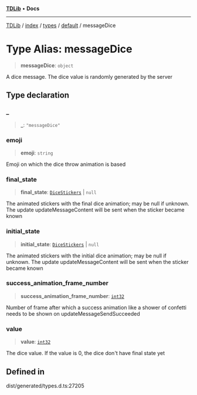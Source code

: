 [**TDLib**](../../../../../../README.md) • **Docs**

***

[TDLib](../../../../../../modules.md) / [index](../../../../../README.md) / [types](../../../README.md) / [default](../README.md) / messageDice

# Type Alias: messageDice

> **messageDice**: `object`

A dice message. The dice value is randomly generated by the server

## Type declaration

### \_

> **\_**: `"messageDice"`

### emoji

> **emoji**: `string`

Emoji on which the dice throw animation is based

### final\_state

> **final\_state**: [`DiceStickers`](DiceStickers.md) \| `null`

The animated stickers with the final dice animation; may be null if unknown. The update updateMessageContent will be sent when the sticker became known

### initial\_state

> **initial\_state**: [`DiceStickers`](DiceStickers.md) \| `null`

The animated stickers with the initial dice animation; may be null if unknown. The update updateMessageContent will be sent when the sticker became known

### success\_animation\_frame\_number

> **success\_animation\_frame\_number**: [`int32`](int32.md)

Number of frame after which a success animation like a shower of confetti needs to be shown on updateMessageSendSucceeded

### value

> **value**: [`int32`](int32.md)

The dice value. If the value is 0, the dice don't have final state yet

## Defined in

dist/generated/types.d.ts:27205
